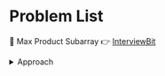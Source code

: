 # Problem List

🚀 Max Product Subarray 👉 [InterviewBit](https://www.interviewbit.com/problems/max-product-subarray/)<details><summary>Approach</summary>
1. For any index $i$ maximum product can be achieved from prev *min product subarray* (if $a[i]<0$) or from *max product subarray* (if $a[i]>=0$)
2. So for any index $i$ **Minimum:** $mn=min(a[i],mn*a[i],mx*a[i])$
3. **Maximum:** $mx=max(a[i],mn*a[i],mx*a[i])$
</details>